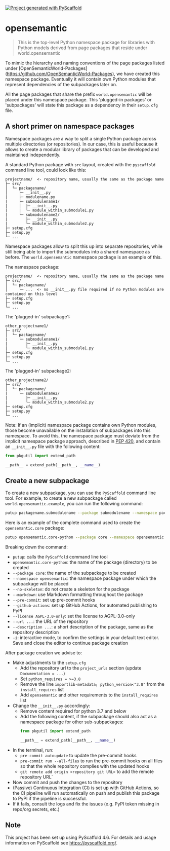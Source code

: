 <!-- These are examples of badges you might want to add to your README:
     please update the URLs accordingly

[![Built Status](https://api.cirrus-ci.com/github/<USER>/opensemantic.svg?branch=main)](https://cirrus-ci.com/github/<USER>/opensemantic)
[![ReadTheDocs](https://readthedocs.org/projects/opensemantic/badge/?version=latest)](https://opensemantic.readthedocs.io/en/stable/)
[![Coveralls](https://img.shields.io/coveralls/github/<USER>/opensemantic/main.svg)](https://coveralls.io/r/<USER>/opensemantic)
[![PyPI-Server](https://img.shields.io/pypi/v/opensemantic.svg)](https://pypi.org/project/opensemantic/)
[![Conda-Forge](https://img.shields.io/conda/vn/conda-forge/opensemantic.svg)](https://anaconda.org/conda-forge/opensemantic)
[![Monthly Downloads](https://pepy.tech/badge/opensemantic/month)](https://pepy.tech/project/opensemantic)
[![Twitter](https://img.shields.io/twitter/url/http/shields.io.svg?style=social&label=Twitter)](https://twitter.com/opensemantic)
-->

[![Project generated with PyScaffold](https://img.shields.io/badge/-PyScaffold-005CA0?logo=pyscaffold)](https://pyscaffold.org/)

# opensemantic

> This is the top-level Python namespace package for libraries with Python models derived from page packages that reside under world.opensemantic

To mimic the hierarchy and naming conventions of the page packages listed under [OpenSemanticWorld-Packages]
(https://github.com/OpenSemanticWorld-Packages), we have created this namespace package. Eventually it will contain
own Python modules that represent dependencies of the subpackages later on.

All the page packages that share the prefix `world.opensemantic` will be placed under this namespace package. This
'plugged-in packages' or 'subpackages' will state this package as a dependency in their `setup.cfg` file.

## A short primer on namespace packages

Namespace packages are a way to split a single Python package across multiple directories (or repositories). In our
case, this is useful because it allows to create a modular library of packages that can be developed and maintained
independently.

A standard Python package with `src` layout, created with the `pyscaffold` command line tool, could look like this:
```
projectname/  <- repository name, usually the same as the package name
├─ src/
│  └─ packagename/
│     ├─ __init__.py
|     ├─ modulename.py
|     ├─ submodulename1/
|     |  ├─ __init__.py
|     |  └─ module_within_submodule1.py
|     └─ submodulename2/
|        ├─ __init__.py
|        └─ module_within_submodule2.py
├─ setup.cfg
├─ setup.py
└─ ...
```

Namespace packages allow to split this up into separate repositories, while still being able to import the
submodules into a shared namespace as before. The `world.opensemantic` namespace package is an example of this.

The namespace package:
```
projectname/  <- repository name, usually the same as the package name
├─ src/
│  └─ packagename/
│     └─ ...  <- no __init__.py file required if no Python modules are contained on this level
├─ setup.cfg
├─ setup.py
└─ ...
```
The 'plugged-in' subpackage1:
```
other_projectname1/
├─ src/
│  └─ packagename/
|     └─ submodulename1/
|        ├─ __init__.py
|        └─ module_within_submodule1.py
├─ setup.cfg
├─ setup.py
└─ ...
```
The 'plugged-in' subpackage2:
```
other_projectname2/
├─ src/
│  └─ packagename/
|     └─ submodulename2/
|        ├─ __init__.py
|        └─ module_within_submodule2.py
├─ setup.cfg
├─ setup.py
└─ ...
```

Note: If an (implicit) namespace package contains own Python modules, those become unavailable on the installation of subpackages into this namespace. To avoid this, the namespace package must deviate from the implicit namespace package approach, described in [PEP 420](https://peps.python.org/pep-0420/), and contain an `__init__.py` file with the following content:
```python
from pkgutil import extend_path

__path__ = extend_path(__path__, __name__)
```

## Create a new subpackage

To create a new subpackage, you can use the `PyScaffold` command line tool. For example, to create a new subpackage
called `world.opensemantic.example`, you can run the following command:
```bash
putup packagename.submodulename --package submodulename --namespace packagename -i
```
Here is an example of the complete command used to create the `opensemantic.core` package:
```bash
putup opensemantic.core-python --package core --namespace opensemantic --no-skeleton --markdown --pre-commit --github-actions --license AGPL-3.0-only --url https://github.com/OpenSemanticWorld-Packages/opensemantic.core-python --description "Library with Python models derived from the page package world.opensemantic.core" -i
```
Breaking down the command:
- `putup`: calls the `PyScaffold` command line tool
- `opensemantic.core-python`: the name of the package (directory) to be created
- `--package core`: the name of the subpackage to be created
- `--namespace opensemantic`: the namespace package under which the subpackage will be placed
- `--no-skeleton`: do not create a skeleton for the package
- `--markdown`: use Markdown formatting throughout the package
- `--pre-commit`: set up pre-commit hooks
- `--github-actions`: set up GitHub Actions, for automated publishing to PyPI
- `--license AGPL-3.0-only`: set the license to AGPL-3.0-only
- `--url ...`: the URL of the repository
- `--description ...`: a short description of the package, same as the repository description
- `-i`: interactive mode, to confirm the settings in your default text editor. Save and close the editor to continue
  package creation

After package creation we advise to:
- Make adjustments to the `setup.cfg`
  - Add the repository url to the `project_urls` section (update `Documentation = ...`)
  - Set `python_requires = >=3.8`
  - Remove the line `importlib-metadata; python_version<"3.8"` from the `install_requires` list
  - Add `opensemantic` and other requirements to the `install_requires` list
- Change the `__init__.py` accordingly:
  - Remove content required for python 3.7 and below
  - Add the following content, if the subpackage should also act as a namespace package for other sub-subpackages:
    ```python
    from pkgutil import extend_path

    __path__ = extend_path(__path__, __name__)
    ```
- In the terminal, run:
  - `pre-commit autoupdate` to update the pre-commit hooks
  - `pre-commit run --all-files` to run the pre-commit hooks on all files so that the whole repository complies with the updated hooks
  - `git remote add origin <repository git URL>` to add the remote repository URL`
- Now commit and push the changes to the repository
- (Passive) Continuous Integration (CI) is set up with GitHub Actions, so the CI pipeline will run automatically on
  push and publish this package to PyPI if the pipeline is successful.
- If it fails, consult the logs and fix the issues (e.g. PyPI token missing in repo/org secrets, etc.)


<!-- pyscaffold-notes -->

## Note

This project has been set up using PyScaffold 4.6. For details and usage
information on PyScaffold see https://pyscaffold.org/.
